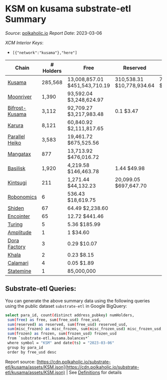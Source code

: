 # KSM on kusama substrate-etl Summary

_Source_: [polkaholic.io](https://polkaholic.io) *Report Date*: 2023-03-06


*XCM Interior Keys*:
* `[{"network":"kusama"},"here"]`


| Chain | # Holders | Free | Reserved | Misc Frozen | Frozen | Price | AssetID |
| ----- | --------- | ---- | -------- | ----------- | ------ | ----- | ------- |
| [Kusama](/kusama/0-kusama) | 285,568 | 13,008,857.01 $451,543,710.19 | 310,538.31 $10,778,934.64 | 7,936,998.26  $275,497,043.22 | 7,587,050.57 $263,350,190.03 | $34.71 | `{"Token":"KSM"}` |
| [Moonriver](/kusama/2023-moonriver) | 1,390 | 93,592.04 $3,248,624.97 |   |    |   | $34.71 | `{"Token":"42259045809535163221576417993425387648"}` |
| [Bifrost-Kusama](/kusama/2001-bifrost-ksm) | 3,112 | 92,709.27 $3,217,983.48 | 0.1 $3.47 |    |   | $34.71 | `{"Token":"KSM"}` |
| [Karura](/kusama/2000-karura) | 8,121 | 60,840.92 $2,111,817.65 |   |    |   | $34.71 | `{"Token":"KSM"}` |
| [Parallel Heiko](/kusama/2085-parallel-heiko) | 3,583 | 19,461.72 $675,525.56 |   |    |   | $34.71 | `{"Token":"100"}` |
| [Mangatax](/kusama/2110-mangatax) | 877 | 13,713.92 $476,016.72 |   |    |   | $34.71 | `{"Token":"4"}` |
| [Basilisk](/kusama/2090-basilisk) | 1,920 | 4,219.58 $146,463.78 | 1.44 $49.98 |    |   | $34.71 | `{"Token":"1"}` |
| [Kintsugi](/kusama/2092-kintsugi) | 211 | 1,271.44 $44,132.23 | 20,099.05 $697,647.70 |    |   | $34.71 | `{"Token":"KSM"}` |
| [Robonomics](/kusama/2048-robonomics) | 6 | 536.43 $18,619.75 |   |    |   | $34.71 | `{"Token":"4294967295"}` |
| [Shiden](/kusama/2007-shiden) | 67 | 64.49 $2,238.60 |   |    |   | $34.71 | `{"Token":"340282366920938463463374607431768211455"}` |
| [Encointer](/kusama/1001-encointer) | 65 | 12.72 $441.46 |   |    |   | $34.71 | `{"Token":"KSM"}` |
| [Turing](/kusama/2114-turing) | 5 | 5.36 $185.99 |   |    |   | $34.71 | `{"Token":"1"}` |
| [Amplitude](/kusama/2124-amplitude) | 1 | 1 $34.60 |   |    |   | $34.71 | `{"XCM":"KSM"}` |
| [Dora Factory](/kusama/2115-dorafactory) | 3 | 0.29 $10.07 |   |    |   | $34.71 | `{"Token":"KSM"}` |
| [Khala](/kusama/2004-khala) | 2 | 0.23 $8.15 |   |    |   | $34.71 | `{"Token":"0"}` |
| [Calamari](/kusama/2084-calamari) | 4 | 0.05 $1.89 |   |    |   | $34.71 | `{"Token":"12"}` |
| [Statemine](/kusama/1000-statemine) | 1 | 85,000,000  |   |    |   |  | `{"Token":"1234"}` |

## Substrate-etl Queries:
You can generate the above summary data using the following queries using the public dataset `substrate-etl` in Google BigQuery:
```bash
select para_id, count(distinct address_pubkey) numHolders, 
 sum(free) as free, sum(free_usd) free_usd,
 sum(reserved) as reserved, sum(free_usd) reserved_usd,
 sum(misc_frozen) as misc_frozen, sum(misc_frozen_usd) misc_frozen_usd,
 sum(frozen) as frozen, sum(frozen_usd) frozen_usd
 from `substrate-etl.kusama.balances*` 
 where symbol = "KSM" and date(ts) = "2023-03-06"
 group by para_id
 order by free_usd desc
```


Report source: [https://cdn.polkaholic.io/substrate-etl/kusama/assets/KSM.json](https://cdn.polkaholic.io/substrate-etl/kusama/assets/KSM.json) | See [Definitions](/DEFINITIONS.md) for details
